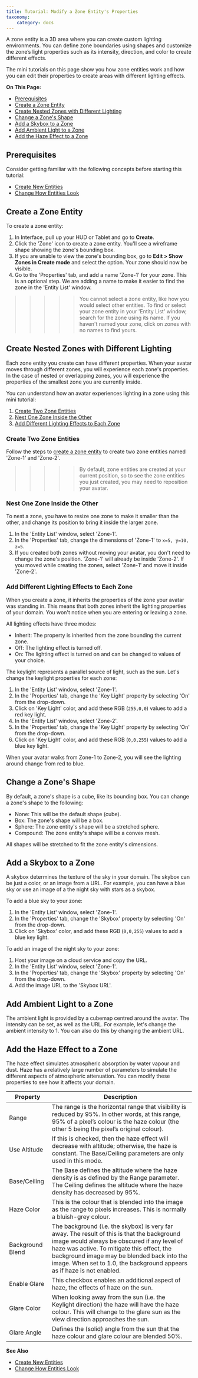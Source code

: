 ```yaml
---
title: Tutorial: Modify a Zone Entity's Properties
taxonomy:
    category: docs
---
```


A zone entity is a 3D area where you can create custom lighting environments. You can define zone boundaries using shapes and customize the zone’s light properties such as its intensity, direction, and color to create different effects. 

The mini tutorials on this page show you how zone entities work and how you can edit their properties to create areas with different lighting effects. 

**On This Page:**

- [Prerequisites](#prerequisities)
- [Create a Zone Entity](#create-a-zone-entity)
- [Create Nested Zones with Different Lighting](#create-nested-zones-with-different-lighting)
- [Change a Zone's Shape](#change-a-zones-shape)
- [Add a Skybox to a Zone](#add-a-skybox-to-a-zone)
- [Add Ambient Light to a Zone](#add-ambient-light-to-a-zone)
- [Add the Haze Effect to a Zone](#add-the-haze-effect-to-a-zone)

## Prerequisites

Consider getting familiar with the following concepts before starting this tutorial:

- [Create New Entities](../create-entities)
- [Change How Entities Look](../entity-appearance)

## Create a Zone Entity

To create a zone entity:

1. In Interface, pull up your HUD or Tablet and go to **Create**.
2. Click the 'Zone' icon to create a zone entity. You'll see a wireframe shape showing the zone's bounding box. 
3. If you are unable to view the zone's bounding box, go to **Edit > Show Zones in Create mode** and select the option. Your zone should now be visible.
4. Go to the 'Properties' tab, and add a name 'Zone-1' for your zone. This is an optional step. We are adding a name to make it easier to find the zone in the 'Entity List' window. 

>>>>> You cannot select a zone entity, like how you would select other entities. To find or select your zone entity in your 'Entity List' window, search for the zone using its name. If you haven't named your zone, click on zones with no names to find yours.


## Create Nested Zones with Different Lighting

Each zone entity you create can have different properties. When your avatar moves through different zones, you will experience each zone's properties. In the case of nested or overlapping zones, you will experience the properties of the smallest zone you are currently inside.

You can understand how an avatar experiences lighting in a zone using this mini tutorial:
1. [Create Two Zone Entities](#create-two-zone-entities)
2. [Nest One Zone Inside the Other](#nest-one-zone-inside-the-other)
3. [Add Different Lighting Effects to Each Zone](#add-different-lighting-effects-to-each-zone)

### Create Two Zone Entities

Follow the steps to [create a zone entity](#create-a-zone-entity) to create two zone entities named 'Zone-1' and 'Zone-2'.

>>>>> By default, zone entities are created at your current position, so to see the zone entities you just created, you may need to reposition your avatar.

### Nest One Zone Inside the Other

To nest a zone, you have to resize one zone to make it smaller than the other, and change its position to bring it inside the larger zone. 
1. In the 'Entity List' window, select 'Zone-1'.
2. In the 'Properties' tab, change the dimensions of 'Zone-1' to `x=5, y=10, z=5`.
3. If you created both zones without moving your avatar, you don't need to change the zone's position. 'Zone-1' will already be inside 'Zone-2'. If you moved while creating the zones, select 'Zone-1' and move it inside 'Zone-2'.

### Add Different Lighting Effects to Each Zone

When you create a zone, it inherits the properties of the zone your avatar was standing in. This means that both zones inherit the lighting properties of your domain. You won't notice when you are entering or leaving a zone. 

All lighting effects have three modes:

+ Inherit: The property is inherited from the zone bounding the current zone.
+ Off: The lighting effect is turned off.
+ On: The lighting effect is turned on and can be changed to values of your choice. 

The keylight represents a parallel source of light, such as the sun. Let's change the keylight properties for each zone:
1. In the 'Entity List' window, select 'Zone-1'.
2. In the 'Properties' tab, change the 'Key Light' property by selecting 'On' from the drop-down.
3. Click on 'Key Light' color, and add these RGB (`255,0,0`) values to add a red key light. 
4. In the 'Entity List' window, select 'Zone-2'.
5. In the 'Properties' tab, change the 'Key Light' property by selecting 'On' from the drop-down.
6. Click on 'Key Light' color, and add these RGB (`0,0,255`) values to add a blue key light. 

When your avatar walks from Zone-1 to Zone-2, you will see the lighting around change from red to blue. 

## Change a Zone's Shape

By default, a zone's shape is a cube, like its bounding box. You can change a zone's shape to the following:

+ None: This will be the default shape (cube).
+ Box: The zone's shape will be a box. 
+ Sphere: The zone entity's shape will be a stretched sphere.
+ Compound: The zone entity's shape will be a convex mesh. 

All shapes will be stretched to fit the zone entity's dimensions.


## Add a Skybox to a Zone

A skybox determines the texture of the sky in your domain. The skybox can be just a color, or an image from a URL. For example, you can have a blue sky or use an image of a the night sky with stars as a skybox. 

To add a blue sky to your zone: 
1. In the 'Entity List' window, select 'Zone-1'.
2. In the 'Properties' tab, change the 'Skybox' property by selecting 'On' from the drop-down.
3. Click on 'Skybox' color, and add these RGB (`0,0,255`) values to add a blue key light. 

To add an image of the night sky to your zone:
1. Host your image on a cloud service and copy the URL.
2. In the 'Entity List' window, select 'Zone-1'.
2. In the 'Properties' tab, change the 'Skybox' property by selecting 'On' from the drop-down.
3. Add the image URL to the 'Skybox URL'.



## Add Ambient Light to a Zone

The ambient light is provided by a cubemap centred around the avatar. The intensity can be set, as well as the URL. For example, let's change the ambient intensity to 1. You can also do this by changing the ambient URL.

## Add the Haze Effect to a Zone
The haze effect simulates atmospheric absorption by water vapour and dust. Haze has a relatively large number of parameters to simulate the different aspects of atmospheric attenuation. You can modify these properties to see how it affects your domain.

| Property | Description |
| --------- | ------------ |
| Range | The range is the horizontal range that visibility is reduced by 95%. In other words, at this range, 95% of a pixel’s colour is the haze colour (the other 5 being the pixel’s original colour).|
| Use Altitude | If this is checked, then the haze effect will decrease with altitude; otherwise, the haze is constant. The Base/Ceiling parameters are only used in this mode. |
| Base/Ceiling | The Base defines the altitude where the haze density is as defined by the Range parameter. The Ceiling defines the altitude where the haze density has decreased by 95%. |
|Haze Color |This is the colour that is blended into the image as the range to pixels increases. This is normally a bluish-grey colour. |
|Background Blend | The background (i.e. the skybox) is very far away. The result of this is that the background image would always be obscured if any level of haze was active. To mitigate this effect, the background image may be blended back into the image. When set to 1.0, the background appears as if haze is not enabled.|
|Enable Glare |This checkbox enables an additional aspect of haze, the effects of haze on the sun. |
|Glare Color |When looking away from the sun (i.e. the Keylight direction) the haze will have the haze colour. This will change to the glare sun as the view direction approaches the sun. |
|Glare Angle|Defines the (solid) angle from the sun that the haze colour and glare colour are blended 50%. |


**See Also**

- [Create New Entities](../create-entities)
- [Change How Entities Look](../entity-appearance)